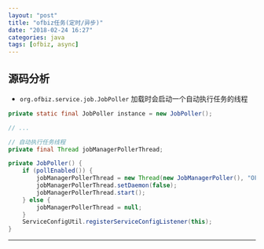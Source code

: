 ```yaml
---
layout: "post"
title: "ofbiz任务(定时/异步)"
date: "2018-02-24 16:27"
categories: java
tags: [ofbiz, async]
---
```


## 源码分析

- `org.ofbiz.service.job.JobPoller` 加载时会启动一个自动执行任务的线程

```java
private static final JobPoller instance = new JobPoller();

// ...

// 自动执行任务线程
private final Thread jobManagerPollerThread;

private JobPoller() {
    if (pollEnabled()) {
        jobManagerPollerThread = new Thread(new JobManagerPoller(), "OFBiz-JobPoller");
        jobManagerPollerThread.setDaemon(false);
        jobManagerPollerThread.start();
    } else {
        jobManagerPollerThread = null;
    }
    ServiceConfigUtil.registerServiceConfigListener(this);
}
```




















---